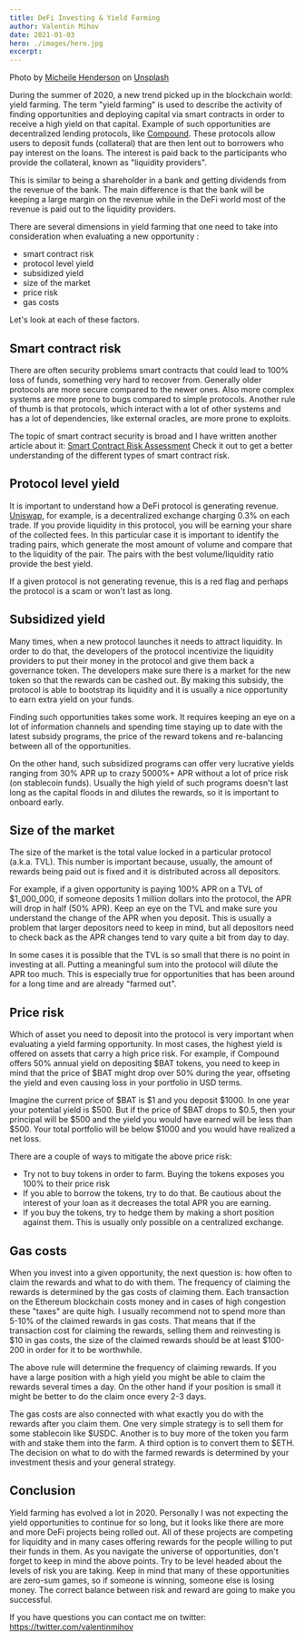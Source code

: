 ```yaml
---
title: DeFi Investing & Yield Farming
author: Valentin Mihov
date: 2021-01-03
hero: ./images/hero.jpg
excerpt: 
---
```


Photo by <a href="https://unsplash.com/@micheile?utm_source=unsplash&amp;utm_medium=referral&amp;utm_content=creditCopyText">Micheile Henderson</a> on <a href="https://unsplash.com/s/photos/money?utm_source=unsplash&amp;utm_medium=referral&amp;utm_content=creditCopyText">Unsplash</a>

During the summer of 2020, a new trend picked up in the blockchain world: yield farming. The term "yield farming" is used 
to describe the activity of finding opportunities and deploying capital via smart contracts in order to receive a high yield on that capital.
Example of such opportunities are decentralized lending protocols, like [Compound](https://compound.finance). These protocols allow users to deposit funds (collateral) that are then lent out to borrowers who pay interest on the loans. The interest is paid back to the participants who provide the collateral, known as "liquidity providers".

This is similar to being a shareholder in a bank and getting dividends from the revenue
of the bank. The main difference is that the bank will be keeping a large margin on the revenue while in the DeFi world most of the revenue is paid out to the liquidity providers.

There are several dimensions in yield farming that one need to take into consideration when evaluating a new opportunity
:

* smart contract risk
* protocol level yield
* subsidized yield
* size of the market
* price risk
* gas costs

Let's look at each of these factors.

## Smart contract risk

There are often security problems smart contracts that could lead to 100% loss of funds,
something very hard to recover from. Generally older protocols are more secure compared to the newer ones. Also more complex
systems are more prone to bugs compared to simple protocols. Another rule of thumb is that protocols, which interact with
a lot of other systems and has a lot of dependencies, like external oracles, are more prone to exploits.

The topic of smart contract security is broad and I have written another article about it: [Smart Contract Risk Assessment](/smart-contract-risk-assessment) Check it out to get a better understanding of the different types of smart contract risk.

## Protocol level yield

It is important to understand how a DeFi protocol is generating revenue. [Uniswap](https://uniswap.exchange), for example, is a decentralized exchange charging 0.3% on each trade. If you provide liquidity in this protocol, you will be earning your share of the collected fees. In this particular case it is important to identify the trading pairs, which generate the most amount of volume and compare that to the liquidity of the pair. The pairs with the best volume/liquidity ratio provide the best yield.

If a given protocol is not generating revenue, this is a red flag and perhaps the protocol is a scam or won't last as long.

## Subsidized yield

Many times, when a new protocol launches it needs to attract liquidity. In order to do that, the developers of the protocol
incentivize the liquidity providers to put their money in the protocol and give them back a governance token. The
developers make sure there is a market for the new token so that the rewards can be cashed out. By making this subsidy,
the protocol is able to bootstrap its liquidity and it is usually a nice opportunity to earn extra yield on your funds.

Finding such opportunities takes some work. It requires keeping an eye on a lot of information channels and spending
time staying up to date with the latest subsidy programs, the price of the reward tokens and re-balancing between all of the opportunities.

On the other hand, such subsidized programs can offer very lucrative yields ranging from 30% APR up to crazy 5000%+ APR without
a lot of price risk (on stablecoin funds). Usually the high yield of such programs doesn't last long as the capital floods in
and dilutes the rewards, so it is important to onboard early.

## Size of the market

The size of the market is the total value locked in a particular protocol (a.k.a. TVL). This number is important because, usually, the amount of rewards being paid out is fixed and it is distributed across all depositors. 

For example, if a given opportunity is paying 100% APR on a TVL of $1_000_000, if someone deposits 1 million dollars into the protocol, the APR will drop in half (50% APR).     Keep an eye on the TVL and make sure you understand the change of the APR when you deposit. This is usually a problem that larger depositors need to keep in mind, but all depositors need to check back as the APR changes tend to vary quite a bit from day to day.

In some cases it is possible that the TVL is so small that there is no point in investing at all. Putting a meaningful sum into the protocol will dilute the APR too much. This is especially true for opportunities that has been around for a long time and are already "farmed out".

## Price risk
Which of asset you need to deposit into the protocol is very important when evaluating a yield farming opportunity. In most cases, the highest yield is offered on assets that carry a high price risk. For example, if Compound offers 50% annual yield on depositing $BAT tokens, you need to keep in mind that the price of $BAT might drop over 50% during the year, offseting the yield and even causing loss in your portfolio in USD terms.

Imagine the current price of $BAT is $1 and you deposit $1000. In one year your potential yield is $500. But if the price of $BAT drops to $0.5, then your principal will be $500 and the yield you would have earned will be less than $500. Your total portfolio will be below $1000 and you would have realized a net loss.

There are a couple of ways to mitigate the above price risk:

* Try not to buy tokens in order to farm. Buying the tokens exposes you 100% to their price risk
* If you able to borrow the tokens, try to do that. Be cautious about the interest of your loan as it decreases the total APR you are earning.
* If you buy the tokens, try to hedge them by making a short position against them. This is usually only possible on a centralized exchange.

## Gas costs

When you invest into a given opportunity, the next question is: how often to claim the rewards and what to do with them. The frequency of claiming the rewards is determined by the gas costs of claiming them. Each transaction on the Ethereum blockchain costs money and in cases of high congestion these "taxes" are quite high. I usually recommend not to spend more than 5-10% of the claimed rewards in gas costs. That means that if the transaction cost for claiming the rewards, selling them and reinvesting is $10 in gas costs, the size of the claimed rewards should be at least $100-200 in order for it to be worthwhile.

The above rule will determine the frequency of claiming rewards. If you have a large position with a high yield you might be able to claim the rewards several times a day. On the other hand if your position is small it might be better to do the claim once every 2-3 days.

The gas costs are also connected with what exactly you do with the rewards after you claim them. One very simple strategy is to sell them for some stablecoin like $USDC. Another is to buy more of the token you farm with and stake them into the farm. A third option is to convert them to $ETH. The decision on what to do with the farmed rewards is determined by your investment thesis and your general strategy.

## Conclusion

Yield farming has evolved a lot in 2020. Personally I was not expecting the yield opportunities to continue for so long, but it looks like there are more and more DeFi projects being rolled out. All of these projects are competing for liquidity and in many cases offering rewards for the people willing to put their funds in them. As you navigate the universe of opportunities, don't forget to keep in mind the above points. Try to be level headed about the levels of risk you are taking. Keep in mind that many of these opportunities are zero-sum games, so if someone is winning, someone else is losing money. The correct balance between risk and reward are going to make you successful.

If you have questions you can contact me on twitter: https://twitter.com/valentinmihov

